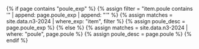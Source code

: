 {% if page contains "poule_exp" %}
{%   assign filter = "item.poule contains '" | append: page.poule_exp | append: "'" %}
{%   assign matches = site.data.n3-2024 | where_exp: "item", filter %}
{%   assign poule_desc = page.poule_exp %}
{% else %}
{%   assign matches = site.data.n3-2024 | where: "poule", page.poule %}
{%   assign poule_desc = page.poule %}
{% endif %}